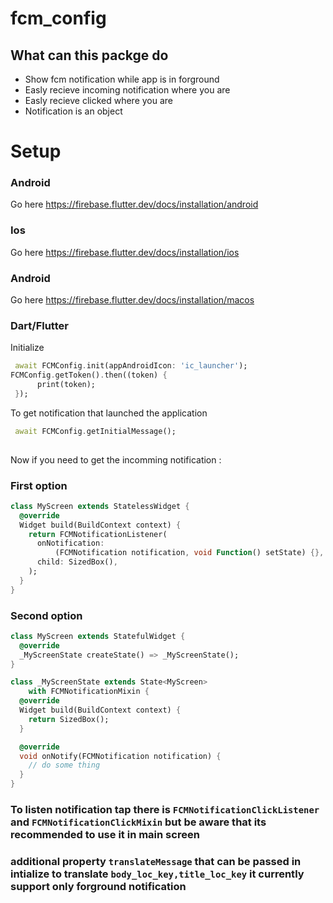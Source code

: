 # fcm_config
## What can this  packge do
- Show fcm notification while app is in forground
- Easly recieve incoming notification where you are
- Easly recieve clicked  where you are
- Notification is an object

# Setup
### Android
  Go here https://firebase.flutter.dev/docs/installation/android

### Ios
  Go here https://firebase.flutter.dev/docs/installation/ios

### Android
  Go here https://firebase.flutter.dev/docs/installation/macos

### Dart/Flutter
Initialize
```dart
 await FCMConfig.init(appAndroidIcon: 'ic_launcher');
FCMConfig.getToken().then((token) {
      print(token);
 });
```
To get notification that launched the application
```dart
 await FCMConfig.getInitialMessage();
 
```

Now if you need to get the incomming notification :
### First option
```dart
class MyScreen extends StatelessWidget {
  @override
  Widget build(BuildContext context) {
    return FCMNotificationListener(
      onNotification:
          (FCMNotification notification, void Function() setState) {},
      child: SizedBox(),
    );
  }
}
```
### Second option

```dart
class MyScreen extends StatefulWidget {
  @override
  _MyScreenState createState() => _MyScreenState();
}

class _MyScreenState extends State<MyScreen>
    with FCMNotificationMixin {
  @override
  Widget build(BuildContext context) {
    return SizedBox();
  }

  @override
  void onNotify(FCMNotification notification) {
    // do some thing
  }
}

```

### To listen notification tap there is `FCMNotificationClickListener` and `FCMNotificationClickMixin` but be aware that its recommended to use it in main screen

### additional property `translateMessage` that can be passed in intialize to translate `body_loc_key,title_loc_key` it currently support only forground notification